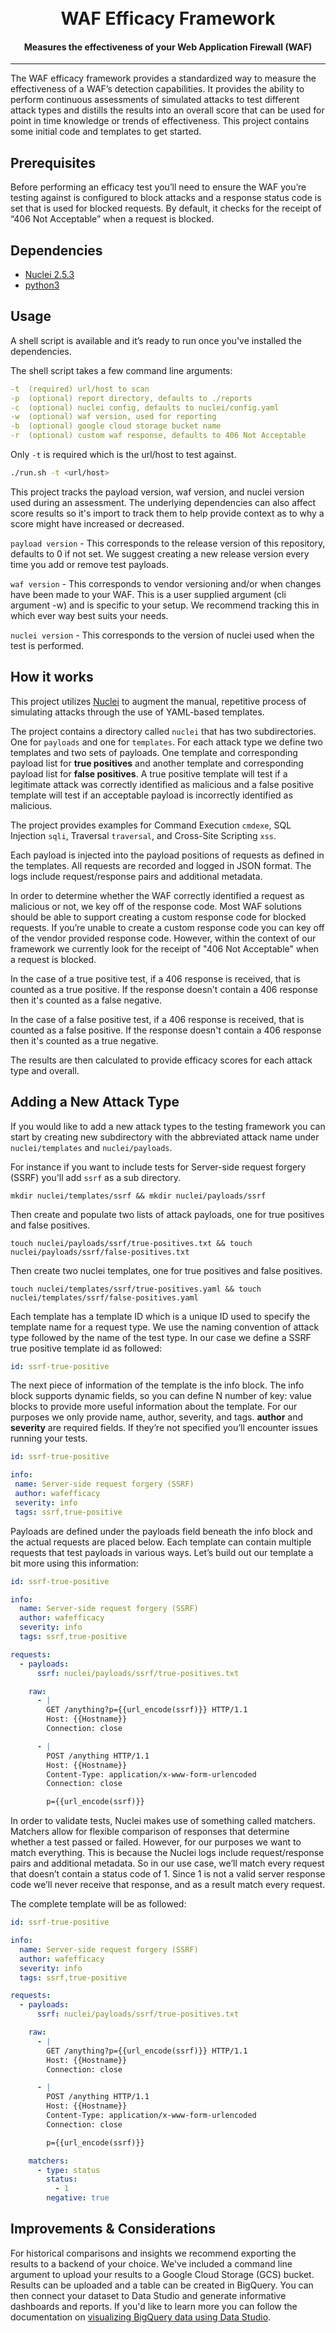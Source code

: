 <h1 align="center">
  <br> WAF Efficacy Framework
</h1>

<h4 align="center">Measures the effectiveness of your Web Application Firewall (WAF)</h4>

---
The WAF efficacy framework provides a standardized way to measure the effectiveness of a WAF’s detection capabilities. It provides the ability to perform continuous assessments of simulated attacks to test different attack types and distills the results into an overall score that can be used for point in time knowledge or trends of effectiveness. This project contains some initial code and templates to get started.

## Prerequisites

Before performing an efficacy test you’ll need to ensure the WAF you’re testing against is configured to block attacks and a response status code is set that is used for blocked requests. By default, it checks for the receipt of “406 Not Acceptable” when a request is blocked. 

## Dependencies

* [Nuclei 2.5.3](https://nuclei.projectdiscovery.io/)
* [python3](https://www.python.org/downloads/)

## Usage

A shell script is available and it’s ready to run once you've installed the dependencies. 

The shell script takes a few command line arguments:

```yaml
-t  (required) url/host to scan
-p  (optional) report directory, defaults to ./reports
-c  (optional) nuclei config, defaults to nuclei/config.yaml
-w  (optional) waf version, used for reporting
-b  (optional) google cloud storage bucket name
-r  (optional) custom waf response, defaults to 406 Not Acceptable
```
Only `-t`  is required which is the url/host to test against. 

```sh
./run.sh -t <url/host>
```

This project tracks the payload version, waf version, and nuclei version used during an assessment. The underlying dependencies can also affect score results so it's import to track them to help provide context as to why a score might have increased or decreased.

`payload version` - This corresponds to the release version of this repository, defaults to 0 if not set. We suggest creating a new release version every time you add or remove test payloads.

`waf version` - This corresponds to vendor versioning and/or when changes have been made to your WAF. This is a user supplied argument (cli argument -w) and is specific to your setup. We recommend tracking this in which ever way best suits your needs.   

`nuclei version` - This corresponds to the version of nuclei used when the test is performed. 

## How it works

This project utilizes [Nuclei](https://nuclei.projectdiscovery.io/) to augment the manual, repetitive process of simulating attacks through the use of YAML-based templates. 

The project contains a directory called `nuclei` that has two subdirectories. One for `payloads` and one for `templates`. For each attack type we define two templates and two sets of payloads. One template and corresponding payload list for **true positives** and another template and corresponding payload list for **false positives**. A true positive template will test if a legitimate attack was correctly identified as malicious and a false positive template will test if an acceptable payload is incorrectly identified as malicious. 

The project provides examples for Command Execution `cmdexe`, SQL Injection `sqli`, Traversal `traversal`, and Cross-Site Scripting `xss`. 

Each payload is injected into the payload positions of requests as defined in the templates. All requests are recorded and logged in JSON format. The logs include request/response pairs and additional metadata. 

In order to determine whether the WAF correctly identified a request as malicious or not, we key off of the response code. Most WAF solutions should be able to support creating a custom response code for blocked requests. If you’re unable to create a custom response code you can key off of the vendor provided response code. However, within the context of our framework we currently look for the receipt of "406 Not Acceptable" when a request is blocked.

In the case of a true positive test, if a 406 response is received, that is counted as a true positive. If the response doesn't contain a 406 response then it's counted as a false negative. 

In the case of a false positive test, if a 406 response is received, that is counted as a false positive. If the response doesn't contain a 406 response then it's counted as a true negative.

The results are then calculated to provide efficacy scores for each attack type and overall. 

## Adding a New Attack Type

If you would like to add a new attack types to the testing framework you can start by creating new subdirectory with the abbreviated attack name under `nuclei/templates` and `nuclei/payloads`. 

For instance if you want to include tests for Server-side request forgery (SSRF) you'll add `ssrf` as a sub directory.

```
mkdir nuclei/templates/ssrf && mkdir nuclei/payloads/ssrf
```
Then create and populate two lists of attack payloads, one for true positives and false positives.

```
touch nuclei/payloads/ssrf/true-positives.txt && touch nuclei/payloads/ssrf/false-positives.txt
```

Then create two nuclei templates, one for true positives and false positives.

```
touch nuclei/templates/ssrf/true-positives.yaml && touch nuclei/templates/ssrf/false-positives.yaml
```

Each template has a template ID which is a unique ID used to specify the template name for a request type. We use the naming convention of attack type followed by the name of the test type. In our case we define a SSRF true positive template id as followed:

```yaml
id: ssrf-true-positive
```

The next piece of information of the template is the info block. The info block supports dynamic fields, so you can define N number of key: value blocks to provide more useful information about the template. For our purposes we only provide name, author, severity, and tags. **author** and **severity** are required fields. If they’re not specified you’ll encounter issues running your tests.

 ```yaml
id: ssrf-true-positive

info:
  name: Server-side request forgery (SSRF)
  author: wafefficacy
  severity: info
  tags: ssrf,true-positive
```
Payloads are defined under the payloads field beneath the info block and the actual requests are placed below. Each template can contain multiple requests that test payloads in various ways. Let’s build out our template a bit more using this information: 

```yaml
id: ssrf-true-positive

info:
  name: Server-side request forgery (SSRF)
  author: wafefficacy
  severity: info
  tags: ssrf,true-positive

requests:
  - payloads:
      ssrf: nuclei/payloads/ssrf/true-positives.txt

    raw:
      - |
        GET /anything?p={{url_encode(ssrf)}} HTTP/1.1
        Host: {{Hostname}}
        Connection: close

      - |
        POST /anything HTTP/1.1
        Host: {{Hostname}}
        Content-Type: application/x-www-form-urlencoded
        Connection: close

        p={{url_encode(ssrf)}}
```
In order to validate tests, Nuclei makes use of something called matchers. Matchers allow for flexible comparison of responses that determine whether a test passed or failed. However, for our purposes we want to match everything. This is because the Nuclei logs include request/response pairs and additional metadata. So in our use case, we’ll match every request that doesn’t contain a status code of 1. Since 1 is not a valid server response code we’ll never receive that response, and as a result match every request. 

The complete template will be as followed:

```yaml
id: ssrf-true-positive

info:
  name: Server-side request forgery (SSRF)
  author: wafefficacy
  severity: info
  tags: ssrf,true-positive

requests:
  - payloads:
      ssrf: nuclei/payloads/ssrf/true-positives.txt

    raw:
      - |
        GET /anything?p={{url_encode(ssrf)}} HTTP/1.1
        Host: {{Hostname}}
        Connection: close

      - |
        POST /anything HTTP/1.1
        Host: {{Hostname}}
        Content-Type: application/x-www-form-urlencoded
        Connection: close

        p={{url_encode(ssrf)}}

    matchers:
      - type: status
        status:
          - 1
        negative: true
```

## Improvements & Considerations

For historical comparisons and insights we recommend exporting the results to a backend of your choice. We've included a command line argument to upload your results to a Google Cloud Storage (GCS) bucket. Results can be uploaded and a table can be created in BigQuery. You can then connect your dataset to Data Studio and generate informative dashboards and reports. If you'd like to learn more you can follow the documentation on [visualizing BigQuery data using Data Studio](https://cloud.google.com/bigquery/docs/visualize-data-studio). 
